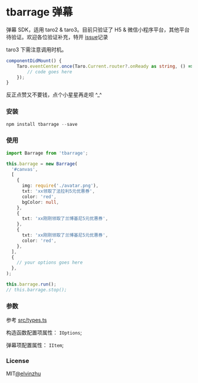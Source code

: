 # tbarrage 弹幕

弹幕 SDK，适用 taro2 & taro3。目前只验证了 H5 & 微信小程序平台，其他平台待验证。欢迎各位验证补充，特开 [issue](https://github.com/elvinzhu/tbarrage/issues/1)记录

taro3 下需注意调用时机。

```typescript
componentDidMount() {
    Taro.eventCenter.once(Taro.Current.router?.onReady as string, () => {
        // code goes here
    });
}
```

反正点赞又不要钱，点个小星星再走呗 ^\_^

### 安装

```javascript
npm install tbarrage --save
```

### 使用

```typescript
import Barrage from 'tbarrage';

this.barrage = new Barrage(
  '#canvas',
  [
    {
      img: require('./avatar.png'),
      txt: 'xx领取了法拉利5元优惠券',
      color: 'red',
      bgColor: null,
    },
    {
      txt: 'xx刚刚领取了兰博基尼5元优惠券',
    },
    {
      txt: 'xx刚刚领取了兰博基尼5元优惠券',
      color: 'red',
    },
  ],
  {
    // your options goes here
  },
);

this.barrage.run();
// this.barrage.stop();
```

### 参数

参考 [src/types.ts](https://github.com/elvinzhu/tbarrage/blob/master/src/types.ts)


构造函数配置项属性： `IOptions`;

弹幕项配置属性： `IItem`;

### License

MIT[@elvinzhu](https://github.com/elvinzhu)